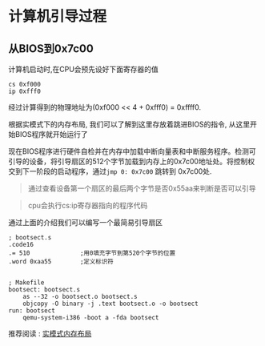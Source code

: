 # 计算机引导过程

## 从BIOS到0x7c00
计算机启动时,在CPU会预先设好下面寄存器的值
```
cs 0xf000
ip 0xfff0
```
经过计算得到的物理地址为(0xf000 << 4 + 0xfff0) = 0xffff0.

根据实模式下的内存布局, 我们可以了解到这里存放着跳进BIOS的指令, 从这里开始BIOS程序就开始运行了

现在BIOS程序进行硬件自检并在内存中加载中断向量表和中断服务程序。检测可引导的设备，将引导扇区的512个字节加载到内存上的0x7c00地址处。将控制权交到下一阶段的启动程序，通过`jmp 0: 0x7c00` 跳转到 0x7c00处.

> 通过查看设备第一个扇区的最后两个字节是否0x55aa来判断是否可以引导

> cpu会执行cs:ip寄存器指向的程序代码

通过上面的介绍我们可以编写一个最简易引导扇区
```
; bootsect.s
.code16
.= 510              ;用0填充字节到第520个字节的位置
.word 0xaa55        ;定义标识符


; Makefile
bootsect: bootsect.s
    as --32 -o bootsect.o bootsect.s
    objcopy -O binary -j .text bootsect.o -o bootsect
run: bootsect
    qemu-system-i386 -boot a -fda bootsect
```



推荐阅读 : [实模式内存布局](实模式内存布局.md)

